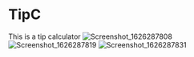 # TipC
This is a tip calculator
![Screenshot_1626287808](https://user-images.githubusercontent.com/85797145/125675638-04aac882-2850-4853-a227-e81fa50f9f9f.png)
![Screenshot_1626287819](https://user-images.githubusercontent.com/85797145/125675913-edf4aa59-37eb-4d43-8623-9911dcf00965.png)
![Screenshot_1626287831](https://user-images.githubusercontent.com/85797145/125676079-6d93656d-6d74-41b7-bef1-98228debd65c.png)
